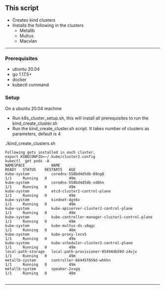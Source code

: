 

## This script
- Creates kind clusters
- Installs the following in the clusters
    - Metallb
    - Multus
    - Macvlan
***
### Prerequisites
- ubuntu 20.04
- go 1.17.5+
- docker
- kubectl command
#####  
### Setup 
On a ubuntu 20.04 machine
- Run k8s_cluster_setup.sh, this will install all prerequisites to run the kind_create_cluster.sh
- Run the kind_create_cluster.sh script. It takes number of clusters as parameters, default is 4 
 
./kind_create_clusters.sh <number of clusters>


    Following gets installed in each cluster,
    export KUBECONFIG=~/.kube/cluster2.config
    kubectl  get pods -A
    NAMESPACE            NAME                                             READY   STATUS    RESTARTS   AGE
    kube-system          coredns-558bd4d5db-89ng8                         1/1     Running   0          49m
    kube-system          coredns-558bd4d5db-xd6hn                         1/1     Running   0          49m
    kube-system          etcd-cluster2-control-plane                      1/1     Running   0          49m
    kube-system          kindnet-4gt6v                                    1/1     Running   0          49m
    kube-system          kube-apiserver-cluster2-control-plane            1/1     Running   0          49m
    kube-system          kube-controller-manager-cluster2-control-plane   1/1     Running   0          49m
    kube-system          kube-multus-ds-v8qgc                             1/1     Running   0          48m
    kube-system          kube-proxy-lxcv5                                 1/1     Running   0          49m
    kube-system          kube-scheduler-cluster2-control-plane            1/1     Running   0          49m
    local-path-storage   local-path-provisioner-85494db59d-z4vjv          1/1     Running   0          49m
    metallb-system       controller-66445f859d-whkhn                      1/1     Running   0          49m
    metallb-system       speaker-2xvgq                                    1/1     Running   0          48m

 
## 
***
